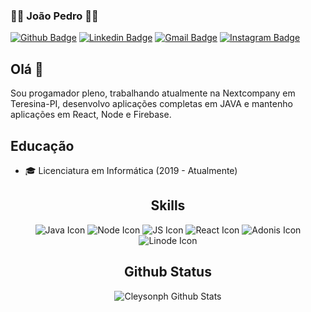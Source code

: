 ### 👨‍🏫  João Pedro 👨‍💻

[![Github Badge](https://img.shields.io/badge/-Github-000?style=flat-square&logo=Github&logoColor=white&link=https://github.com/S6NXGOD)](https://github.com/S6NXGOD)
[![Linkedin Badge](https://img.shields.io/badge/-LinkedIn-blue?style=flat-square&logo=Linkedin&logoColor=white&link=https://www.linkedin.com/in/jo%C3%A3o-pedro-pinto-do-%C3%B3-baa689192/)](https://www.linkedin.com/in/jo%C3%A3o-pedro-pinto-do-%C3%B3-baa689192/)
[![Gmail Badge](https://img.shields.io/badge/-Gmail-c14438?style=flat-square&logo=Gmail&logoColor=white&link=mailto:devjoaopedropinto@gmail.com)](mailto:devjoaopedropinto@gmail.com/)
[![Instagram Badge](https://img.shields.io/badge/-Instagram-C13584?style=flat-square&labelColor=C13584&logo=instagram&logoColor=white&link=https://www.instagram.com/dev_joaopedro/)](https://www.instagram.com/dev_joaopedro/)

## Olá 👋
 
Sou progamador pleno, trabalhando atualmente na Nextcompany em Teresina-PI, desenvolvo aplicações completas em JAVA e mantenho aplicações em React, Node e Firebase.

## Educação

- 🎓 Licenciatura em Informática (2019 - Atualmente)
##
<div align="center">

## Skills

<img src="https://www.vectorlogo.zone/logos/java/java-ar21.svg" alt="Java Icon" >
<img src="https://www.vectorlogo.zone/logos/nodejs/nodejs-ar21.svg" alt="Node Icon" >
<img src="https://www.vectorlogo.zone/logos/javascript/javascript-ar21.svg" alt="JS Icon" >
<img src="https://www.vectorlogo.zone/logos/reactjs/reactjs-ar21.svg" alt="React Icon" >
<img src="https://www.vectorlogo.zone/logos/adonisjs/adonisjs-ar21.svg" alt="Adonis Icon" >
<img src="https://www.vectorlogo.zone/logos/linode/linode-ar21.svg" alt="Linode Icon" >

## Github Status

![Cleysonph Github Stats](https://github-readme-stats.vercel.app/api?username=S6NXGOD&show_icons=true)
